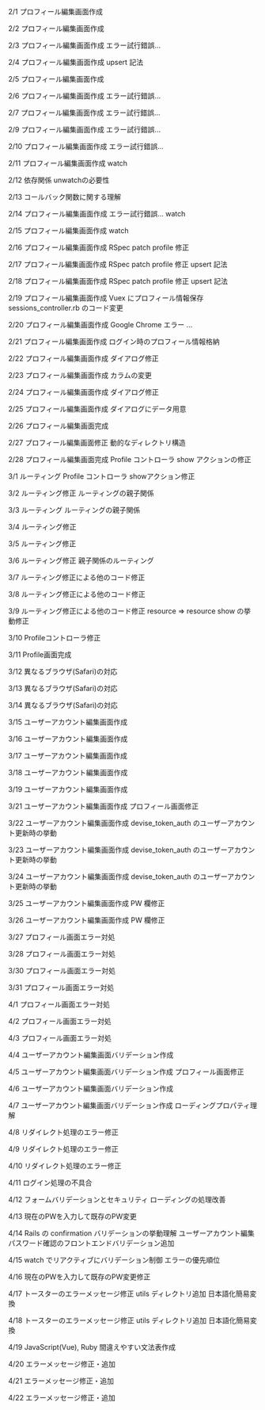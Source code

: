 2/1
プロフィール編集画面作成

2/2
プロフィール編集画面作成

2/3
プロフィール編集画面作成
エラー試行錯誤...

2/4
プロフィール編集画面作成
upsert 記法

2/5
プロフィール編集画面作成

2/6
プロフィール編集画面作成
エラー試行錯誤...

2/7
プロフィール編集画面作成
エラー試行錯誤...

2/9
プロフィール編集画面作成
エラー試行錯誤...

2/10
プロフィール編集画面作成
エラー試行錯誤...

2/11
プロフィール編集画面作成
watch

2/12
依存関係
unwatchの必要性

2/13
コールバック関数に関する理解

2/14
プロフィール編集画面作成
エラー試行錯誤...
watch

2/15
プロフィール編集画面作成
watch

2/16
プロフィール編集画面作成
RSpec patch profile 修正

2/17
プロフィール編集画面作成
RSpec patch profile 修正
upsert 記法

2/18
プロフィール編集画面作成
RSpec patch profile 修正
upsert 記法

2/19
プロフィール編集画面作成
Vuex にプロフィール情報保存
sessions_controller.rb のコード変更

2/20
プロフィール編集画面作成
Google Chrome エラー ...

2/21
プロフィール編集画面作成
ログイン時のプロフィール情報格納

2/22
プロフィール編集画面作成
ダイアログ修正

2/23
プロフィール編集画面作成
カラムの変更

2/24
プロフィール編集画面作成
ダイアログ修正

2/25
プロフィール編集画面作成
ダイアログにデータ用意

2/26
プロフィール編集画面完成

2/27
プロフィール編集画面修正
動的なディレクトリ構造

2/28
プロフィール編集画面完成
Profile コントローラ show アクションの修正

3/1
ルーティング
Profile コントローラ showアクション修正

3/2
ルーティング修正
ルーティングの親子関係

3/3
ルーティング
ルーティングの親子関係

3/4
ルーティング修正

3/5
ルーティング修正

3/6
ルーティング修正
親子関係のルーティング

3/7
ルーティング修正による他のコード修正

3/8
ルーティング修正による他のコード修正

3/9
ルーティング修正による他のコード修正
resource => resource
show の挙動修正

3/10
Profileコントローラ修正

3/11
Profile画面完成

3/12
異なるブラウザ(Safari)の対応

3/13
異なるブラウザ(Safari)の対応

3/14
異なるブラウザ(Safari)の対応

3/15
ユーザーアカウント編集画面作成

3/16
ユーザーアカウント編集画面作成

3/17
ユーザーアカウント編集画面作成

3/18
ユーザーアカウント編集画面作成

3/19
ユーザーアカウント編集画面作成

3/21
ユーザーアカウント編集画面作成
プロフィール画面修正

3/22
ユーザーアカウント編集画面作成
devise_token_auth のユーザーアカウント更新時の挙動

3/23
ユーザーアカウント編集画面作成
devise_token_auth のユーザーアカウント更新時の挙動

3/24
ユーザーアカウント編集画面作成
devise_token_auth のユーザーアカウント更新時の挙動

3/25
ユーザーアカウント編集画面作成
PW 欄修正

3/26
ユーザーアカウント編集画面作成
PW 欄修正

3/27
プロフィール画面エラー対処

3/28
プロフィール画面エラー対処

3/30
プロフィール画面エラー対処

3/31
プロフィール画面エラー対処

4/1
プロフィール画面エラー対処

4/2
プロフィール画面エラー対処

4/3
プロフィール画面エラー対処

4/4
ユーザーアカウント編集画面バリデーション作成

4/5
ユーザーアカウント編集画面バリデーション作成
プロフィール画面修正

4/6
ユーザーアカウント編集画面バリデーション作成

4/7
ユーザーアカウント編集画面バリデーション作成
ローディングプロパティ理解

4/8
リダイレクト処理のエラー修正

4/9
リダイレクト処理のエラー修正

4/10
リダイレクト処理のエラー修正

4/11
ログイン処理の不具合

4/12
フォームバリデーションとセキュリティ
ローディングの処理改善

4/13
現在のPWを入力して既存のPW変更

4/14
Rails の confirmation バリデーションの挙動理解
ユーザーアカウント編集パスワード確認のフロントエンドバリデーション追加

4/15
watch でリアクティブにバリデーション制御
エラーの優先順位

4/16
現在のPWを入力して既存のPW変更修正

4/17
トースターのエラーメッセージ修正
utils ディレクトリ追加
日本語化簡易変換

4/18
トースターのエラーメッセージ修正
utils ディレクトリ追加
日本語化簡易変換

4/19
JavaScript(Vue), Ruby 間違えやすい文法表作成

4/20
エラーメッセージ修正・追加

4/21
エラーメッセージ修正・追加

4/22
エラーメッセージ修正・追加

